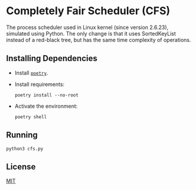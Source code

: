 # Completely Fair Scheduler (CFS)

The process scheduler used in Linux kernel (since version 2.6.23), simulated
using Python. The only change is that it uses SortedKeyList instead of a
red-black tree, but has the same time complexity of operations.

## Installing Dependencies

- Install [`poetry`](https://python-poetry.org/docs/).
- Install requirements:

  ```shell
  poetry install --no-root
  ```

- Activate the environment:

  ```shell
  poetry shell
  ```

## Running

`python3 cfs.py`

## License

[MIT](LICENSE)
